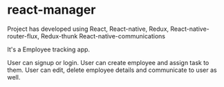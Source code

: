 # react-manager

Project has developed using 
React,
React-native,
Redux,
React-native-router-flux,
Redux-thunk
React-native-communications


It's a Employee tracking app.

User can signup or login.
User can create employee and assign task to them.
User can edit, delete employee details and communicate to user as well.
